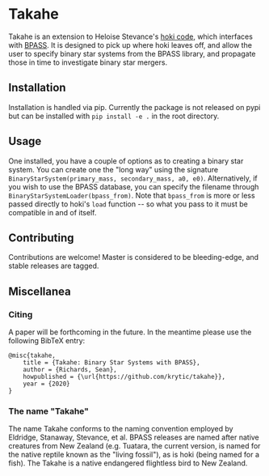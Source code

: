# Takahe

Takahe is an extension to Heloise Stevance's [hoki code](http://github.com/HeloiseS/hoki), which interfaces with [BPASS](bpass.auckland.ac.nz). It is designed to pick up where hoki leaves off, and allow the user to specify binary star systems from the BPASS library, and propagate those in time to investigate binary star mergers.

## Installation

Installation is handled via pip. Currently the package is not released on pypi but can be installed with `pip install -e .` in the root directory.

## Usage

One installed, you have a couple of options as to creating a binary star system. You can create one the "long way" using the signature `BinaryStarSystem(primary_mass, secondary_mass, a0, e0)`. Alternatively, if you wish to use the BPASS database, you can specify the filename through `BinaryStarSystemLoader(bpass_from)`. Note that `bpass_from` is more or less passed directly to hoki's `load` function -- so what you pass to it must be compatible in and of itself.

## Contributing

Contributions are welcome! Master is considered to be bleeding-edge, and stable releases are tagged.

## Miscellanea

### Citing

A paper will be forthcoming in the future. In the meantime please use the following BibTeX entry:

	@misc{takahe,
		title = {Takahe: Binary Star Systems with BPASS},
		author = {Richards, Sean},
		howpublished = {\url{https://github.com/krytic/takahe}},
		year = {2020}
	}

### The name "Takahe"

The name Takahe conforms to the naming convention employed by Eldridge, Stanaway, Stevance, et al. BPASS releases are named after native creatures from New Zealand (e.g. Tuatara, the current version, is named for the native reptile known as the "living fossil"), as is hoki (being named for a fish). The Takahe is a native endangered flightless bird to New Zealand.